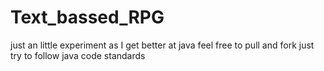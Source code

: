 # Text_bassed_RPG
just an little experiment as I get better at java feel free to pull and fork just try to follow java code standards 
